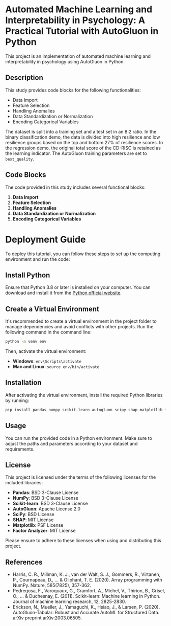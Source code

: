 # **Automated Machine Learning and Interpretability in Psychology: A Practical Tutorial with AutoGluon in Python**

This project is an implementation of automated machine learning and interpretability in psychology using AutoGluon in Python.

## Description

This study provides code blocks for the following functionalities:
- Data Import
- Feature Selection
- Handling Anomalies
- Data Standardization or Normalization
- Encoding Categorical Variables

The dataset is split into a training set and a test set in an 8:2 ratio. In the binary classification demo, the data is divided into high resilience and low resilience groups based on the top and bottom 27% of resilience scores. In the regression demo, the original total score of the CD-RISC is retained as the learning indicator. The AutoGluon training parameters are set to `best_quality`.

## Code Blocks

The code provided in this study includes several functional blocks:

1. **Data Import**
2. **Feature Selection**
3. **Handling Anomalies**
4. **Data Standardization or Normalization**
5. **Encoding Categorical Variables**

# Deployment Guide

To deploy this tutorial, you can follow these steps to set up the computing environment and run the code:

## Install Python
Ensure that Python 3.8 or later is installed on your computer. You can download and install it from the [Python official website](https://www.python.org/).

## Create a Virtual Environment
It's recommended to create a virtual environment in the project folder to manage dependencies and avoid conflicts with other projects. Run the following command in the command line:

```bash
python -m venv env
```

Then, activate the virtual environment:

- **Windows**: `env\Scripts\activate`
- **Mac and Linux**: `source env/bin/activate`

## Installation

After activating the virtual environment, install the required Python libraries by running:

```bash
pip install pandas numpy scikit-learn autogluon scipy shap matplotlib factor-analyzer
```

## Usage

You can run the provided code in a Python environment. Make sure to adjust the paths and parameters according to your dataset and requirements.

## License

This project is licensed under the terms of the following licenses for the included libraries:

- **Pandas**: BSD 3-Clause License
- **NumPy**: BSD 3-Clause License
- **Scikit-learn**: BSD 3-Clause License
- **AutoGluon**: Apache License 2.0
- **SciPy**: BSD License
- **SHAP**: MIT License
- **Matplotlib**: PSF License
- **Factor Analyzer**: MIT License

Please ensure to adhere to these licenses when using and distributing this project.

## References

- Harris, C. R., Millman, K. J., van der Walt, S. J., Gommers, R., Virtanen, P., Cournapeau, D., ... & Oliphant, T. E. (2020). Array programming with NumPy. Nature, 585(7825), 357-362.
- Pedregosa, F., Varoquaux, G., Gramfort, A., Michel, V., Thirion, B., Grisel, O., ... & Duchesnay, E. (2011). Scikit-learn: Machine learning in Python. Journal of machine learning research, 12, 2825-2830.
- Erickson, N., Mueller, J., Yamaguchi, K., Hsiao, J., & Larsen, P. (2020). AutoGluon-Tabular: Robust and Accurate AutoML for Structured Data. arXiv preprint arXiv:2003.06505.
